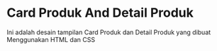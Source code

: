 # Card Produk And Detail Produk

Ini adalah desain tampilan Card Produk dan Detail Produk yang dibuat Menggunakan HTML dan CSS
